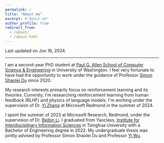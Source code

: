 ```yaml
---
permalink: /
title: "About me"
excerpt: #"About me"
author_profile: true
redirect_from: 
  - /about/
  - /about.html
---
```


Last updated on Jun 16, 2024.

---

I am a second-year PhD student at [Paul G. Allen School of Computer Science & Engineering](https://www.cs.washington.edu/) in University of Washington.
I feel very fortunate to have had the opportunity to work under the guidance of Professor [Simon Shaolei Du](https://simonshaoleidu.com/) since 2020.

My research interests primarily focus on reinforcement learning and its theories.
Currently, I'm researching reinforcement learning from human feedback (RLHF) and physics of language models.
I'm working under the supervision of Dr. [Yi Zhang](https://www.yi-zhang.me/) at Microsoft Redmond in the summer of 2024.

I spent the summer of 2023 at Microsoft Research, Redmond, under the supervision of Dr. [Beibin Li](https://www.beibinli.com/).
I graduated from Yaoclass, [Institute for Interdisciplinary Information Sciences](https://iiis.tsinghua.edu.cn/en/) in Tsinghua University with a Bachelor of Engineering degree in 2022.
My undergraduate thesis was jointly advised by Professor Simon Shaolei Du and Professor [Yi Wu](https://jxwuyi.weebly.com/).


